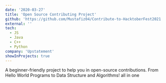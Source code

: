 ```yaml
---
date: '2020-03-27'
title: 'Open Source Contributing Project'
github: 'https://github.com/Mustafiz04/Contribute-to-HacktoberFest2021'
external: ''
tech:
  - JS
  - Java
  - C++
  - Python
company: 'Upstatement'
showInProjects: true
---
```


A beginner-friendly project to help you in open-source contributions. From Hello World Programs to Data Structure and Algorithms! all in one
